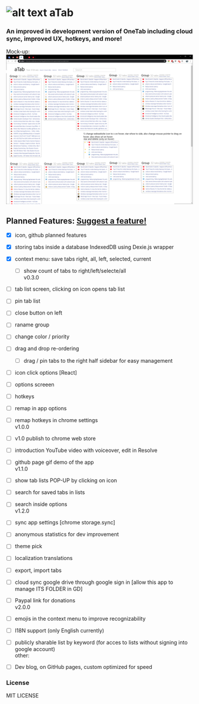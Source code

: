 # ![alt text](https://github.com/ArtDor2/noTab/blob/master/src/assets/icons/a48.png "aTab") aTab
### An improved in development version of OneTab including cloud sync, improved UX, hotkeys, and more!

Mock-up:
![Mock-up](https://github.com/ArtDor2/aTab/blob/master/2020-03-24%20aTab%20concept%20rough%20sketch%20v3.png)

## Planned Features: [Suggest a feature!](https://github.com/ArtDor2/aTab/issues/new "Send request!")

- [x] icon, github planned features
- [x] storing tabs inside a database IndexedDB using Dexie.js wrapper
- [x] context menu: save tabs right, all, left, selected, current
	- [ ] show count of tabs to right/left/selecte/all
<br/>v0.3.0
- [ ] tab list screen, clicking on icon opens tab list
- [ ] pin tab list
- [ ] close button on left
- [ ] raname group
- [ ] change color / priority
- [ ] drag and drop re-ordering
	- [ ] drag / pin tabs to the right half sidebar for easy management
- [ ] icon click options [React]
- [ ] options screeen
- [ ] hotkeys
- [ ] remap in app options
- [ ] remap hotkeys in chrome settings
<br/>v1.0.0
- [ ] v1.0 publish to chrome web store 
- [ ] introduction YouTube video with voiceover, edit in Resolve
- [ ] github page gif demo of the app
<br/>v1.1.0
- [ ] show tab lists POP-UP by clicking on icon
- [ ] search for saved tabs in lists
- [ ] search inside options
<br/>v1.2.0
- [ ] sync app settings [chrome storage.sync]
- [ ] anonymous statistics for dev improvement
- [ ] theme pick
- [ ] localization translations
- [ ] export, import tabs
- [ ] cloud sync google drive through google sign in [allow this app to manage ITS FOLDER in GD]
- [ ] Paypal link for donations
<br/>v2.0.0
- [ ] emojis in the context menu to improve recognizability
- [ ] I18N support (only English currently)
- [ ] publicly sharable list by keyword (for acces to lists without signing into google account)
<br/>other:
- [ ] Dev blog, on GitHub pages, custom optimized for speed
 

### License
MIT LICENSE

